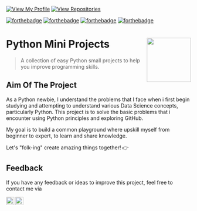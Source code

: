 [![View My Profile](https://img.shields.io/badge/View-My_Profile-green?logo=GitHub)](https://github.com/praveenkumar99-cloud)
[![View Repositories](https://img.shields.io/badge/View-My_Repositories-blue?logo=GitHub)](https://github.com/praveenkumar99-cloud/python_projects)

[![forthebadge](https://forthebadge.com/images/badges/powered-by-coffee.svg)](https://forthebadge.com)
[![forthebadge](https://forthebadge.com/images/badges/built-with-love.svg)](https://forthebadge.com)
[![forthebadge](https://forthebadge.com/images/badges/powered-by-black-magic.svg)](https://forthebadge.com)
[![forthebadge](https://forthebadge.com/images/badges/made-with-python.svg)](https://forthebadge.com)

# Python Mini Projects <img src="https://i.pinimg.com/originals/d8/5d/f0/d85df08df1212c0f8b219e779c5ebc46.gif" align="right" width="120" />

> A collection of easy Python small projects to help you improve programming skills.

<!-- omit in toc -->


##  Aim Of The Project

As a Python newbie, I understand the problems that I face when i first begin studying and attempting to understand various Data Science concepts, particularly Python. This project is to solve the basic problems that i encounter using Python principles and exploring GitHub.

My goal is to build a common playground where upskill myself from beginner to expert, to learn and share knowledge.

Let's "folk-ing" create amazing things together! 👉

##  Feedback

If you have any feedback or ideas to improve this project, feel free to contact me via

<a href="https://www.linkedin.com/in/praveen-a709661a0/">
  <img align="left" alt="Reeha's Linkdein" width="22px" src="https://cdn.jsdelivr.net/npm/simple-icons@v3/icons/linkedin.svg" />

</a>
<a href="https://github.com/praveenkumar99-cloud">
  <img align="left" alt="Reeha's Github" width="22px" src="https://cdn.jsdelivr.net/npm/simple-icons@v3/icons/github.svg" />
</a>
